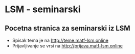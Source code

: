 # LSM - seminarski

## Pocetna stranica za seminarski iz LSM

* Spisak tema je na http://teme.matf-lsm.online
* Prijavljivanje se vrsi na http://prijava.matf-lsm.online
